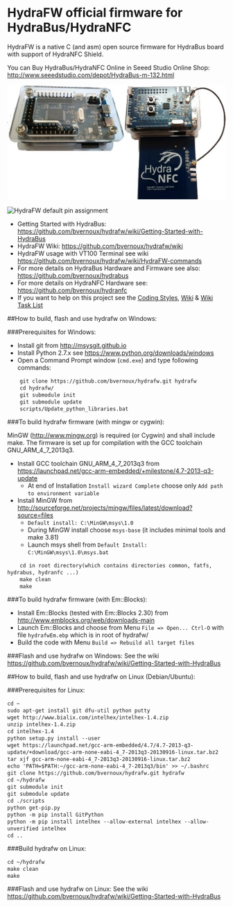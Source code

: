 HydraFW official firmware for HydraBus/HydraNFC
========

HydraFW is a native C (and asm) open source firmware for HydraBus board with support of HydraNFC Shield.

You can Buy HydraBus/HydraNFC Online in Seeed Studio Online Shop:
http://www.seeedstudio.com/depot/HydraBus-m-132.html

![HydraBus+HydraNFC board](HydraBus_HydraNFC_board.jpg)

![HydraFW default pin assignment](http://hydrabus.com/HydraBus_1_0_HydraFW_Default_PinAssignment_A4.jpg)

* Getting Started with HydraBus: https://github.com/bvernoux/hydrafw/wiki/Getting-Started-with-HydraBus
* HydraFW Wiki: https://github.com/bvernoux/hydrafw/wiki
* HydraFW usage with VT100 Terminal see wiki https://github.com/bvernoux/hydrafw/wiki/HydraFW-commands
* For more details on HydraBus Hardware and Firmware see also: https://github.com/bvernoux/hydrabus
* For more details on HydraNFC Hardware see: https://github.com/bvernoux/hydranfc
* If you want to help on this project see the [Coding Styles](https://github.com/bvernoux/hydrafw/blob/master/CODING_STYLE.md), [Wiki](https://github.com/bvernoux/hydrafw/wiki) & [Wiki Task List](https://github.com/bvernoux/hydrafw/wiki/Task-List) 

##How to build, flash and use hydrafw on Windows:

###Prerequisites for Windows:
* Install git from http://msysgit.github.io
* Install Python 2.7.x see https://www.python.org/downloads/windows
* Open a Command Prompt window (`cmd.exe`) and type following commands:
```
    git clone https://github.com/bvernoux/hydrafw.git hydrafw
    cd hydrafw/
    git submodule init
    git submodule update
    scripts/Update_python_libraries.bat
```
###To build hydrafw firmware (with mingw or cygwin):

MinGW (http://www.mingw.org) is required (or Cygwin) and shall include make.
The firmware is set up for compilation with the GCC toolchain GNU_ARM_4_7_2013q3.

* Install GCC toolchain GNU_ARM_4_7_2013q3 from https://launchpad.net/gcc-arm-embedded/+milestone/4.7-2013-q3-update
    *  At end of Installation `Install wizard Complete` choose only `Add path to environment variable`
* Install MinGW from http://sourceforge.net/projects/mingw/files/latest/download?source=files
    * `Default install: C:\MinGW\msys\1.0`
    * During MinGW install choose `msys-base` (it includes minimal tools and make 3.81)
    * Launch msys shell from `Default Install: C:\MinGW\msys\1.0\msys.bat`
```
    cd in root directory(which contains directories common, fatfs, hydrabus, hydranfc ...)
    make clean
    make
```

###To build hydrafw firmware (with Em::Blocks):
* Install Em::Blocks (tested with Em::Blocks 2.30) from http://www.emblocks.org/web/downloads-main
* Launch Em::Blocks and choose from Menu `File => Open... Ctrl-O` with file `hydrafwEm.ebp` which is in root of hydrafw/
* Build the code with Menu `Build => Rebuild all target files`

###Flash and use hydrafw on Windows:
See the wiki https://github.com/bvernoux/hydrafw/wiki/Getting-Started-with-HydraBus

##How to build, flash and use hydrafw on Linux (Debian/Ubuntu):

###Prerequisites for Linux:

    cd ~
    sudo apt-get install git dfu-util python putty
    wget http://www.bialix.com/intelhex/intelhex-1.4.zip
    unzip intelhex-1.4.zip
    cd intelhex-1.4
    python setup.py install --user
    wget https://launchpad.net/gcc-arm-embedded/4.7/4.7-2013-q3-update/+download/gcc-arm-none-eabi-4_7-2013q3-20130916-linux.tar.bz2
    tar xjf gcc-arm-none-eabi-4_7-2013q3-20130916-linux.tar.bz2
    echo 'PATH=$PATH:~/gcc-arm-none-eabi-4_7-2013q3/bin' >> ~/.bashrc
    git clone https://github.com/bvernoux/hydrafw.git hydrafw
    cd ~/hydrafw
    git submodule init
    git submodule update
    cd ./scripts
    python get-pip.py
    python -m pip install GitPython
    python -m pip install intelhex --allow-external intelhex --allow-unverified intelhex
    cd ..

###Build hydrafw on Linux:

    cd ~/hydrafw
    make clean
    make

###Flash and use hydrafw on Linux:
See the wiki https://github.com/bvernoux/hydrafw/wiki/Getting-Started-with-HydraBus

